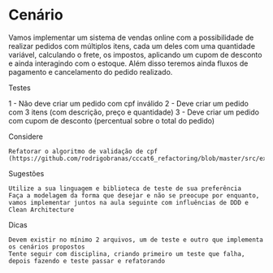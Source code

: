# Cenário

Vamos implementar um sistema de vendas online com a possibilidade de realizar pedidos com múltiplos itens, cada um deles com uma quantidade variável, calculando o frete, os impostos, aplicando um cupom de desconto e ainda interagindo com o estoque. Além disso teremos ainda fluxos de pagamento e cancelamento do pedido realizado.

Testes

1 - Não deve criar um pedido com cpf inválido
2 - Deve criar um pedido com 3 itens (com descrição, preço e quantidade)
3 - Deve criar um pedido com cupom de desconto (percentual sobre o total do pedido)

Considere

    Refatorar o algoritmo de validação de cpf (https://github.com/rodrigobranas/cccat6_refactoring/blob/master/src/example2/cpf.js)

Sugestões

    Utilize a sua linguagem e biblioteca de teste de sua preferência
    Faça a modelagem da forma que desejar e não se preocupe por enquanto, vamos implementar juntos na aula seguinte com influências de DDD e Clean Architecture

Dicas

    Devem existir no mínimo 2 arquivos, um de teste e outro que implementa os cenários propostos
    Tente seguir com disciplina, criando primeiro um teste que falha, depois fazendo e teste passar e refatorando
